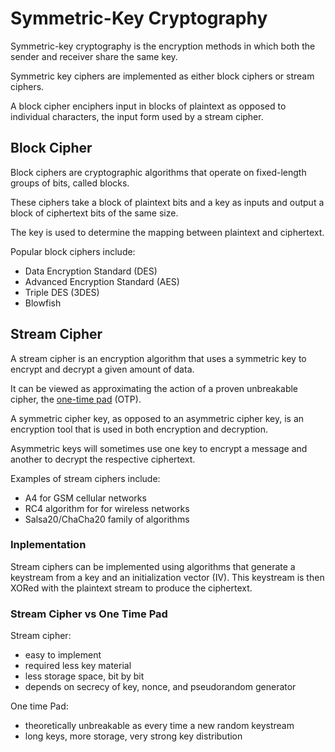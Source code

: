 # Symmetric-Key Cryptography

Symmetric-key cryptography is the encryption methods in which both the sender and receiver share the same key.

Symmetric key ciphers are implemented as either block ciphers or stream ciphers.

A block cipher enciphers input in blocks of plaintext as opposed to individual characters, the input form used by a stream cipher.

## Block Cipher

Block ciphers are cryptographic algorithms that operate on fixed-length groups of bits, called blocks.

These ciphers take a block of plaintext bits and a key as inputs and output a block of ciphertext bits of the same size.

The key is used to determine the mapping between plaintext and ciphertext.

Popular block ciphers include:
- Data Encryption Standard (DES)
- Advanced Encryption Standard (AES)
- Triple DES (3DES)
- Blowfish


## Stream Cipher

A stream cipher is an encryption algorithm that uses a symmetric key to encrypt and decrypt a given amount of data.

It can be viewed as approximating the action of a proven unbreakable cipher, the [one-time pad](./one-time-pad.md) (OTP).

A symmetric cipher key, as opposed to an asymmetric cipher key, is an encryption tool that is used in both encryption and decryption.

Asymmetric keys will sometimes use one key to encrypt a message and another to decrypt the respective ciphertext.

Examples of stream ciphers include:
- A4 for GSM cellular networks
- RC4 algorithm for for wireless networks
- Salsa20/ChaCha20 family of algorithms

### Inplementation

Stream ciphers can be implemented using algorithms that generate a keystream from a key and an initialization vector (IV). This keystream is then XORed with the plaintext stream to produce the ciphertext.

### Stream Cipher vs One Time Pad

Stream cipher:
- easy to implement
- required less key material
- less storage space, bit by bit
- depends on secrecy of key, nonce, and pseudorandom generator

One time Pad:
- theoretically unbreakable as every time a new random keystream
- long keys, more storage, very strong key distribution